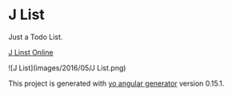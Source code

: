 # J List

Just a Todo List.

[J Linst Online](http://104.131.23.191/#)

![J List](images/2016/05/J List.png)

This project is generated with [yo angular generator](https://github.com/yeoman/generator-angular) version 0.15.1.
